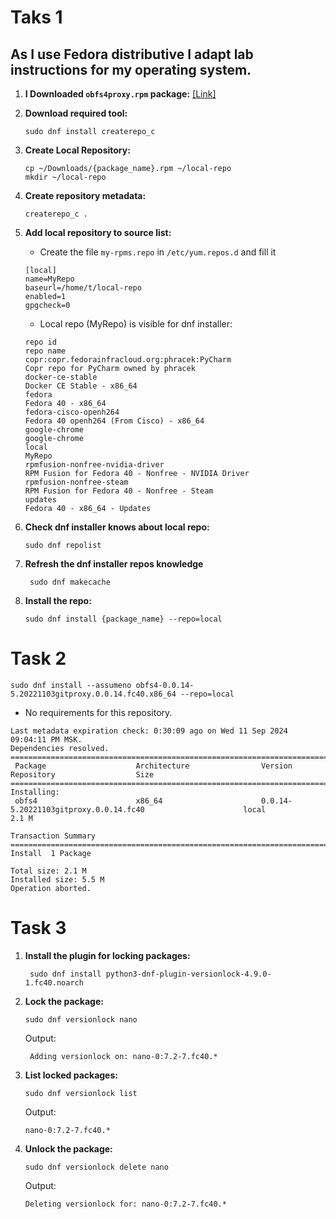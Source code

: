 # Taks 1

## As I use Fedora distributive I adapt lab instructions for my operating system.

1. **I Downloaded `obfs4proxy.rpm` package:** [[Link]](http://rpmfind.net/linux/fedora/linux/releases/40/Everything/x86_64/os/Packages/o/obfs4-0.0.14-5.20221103gitproxy.0.0.14.fc40.x86_64.rpm)
2. **Download required tool:**
    ```shell
   sudo dnf install createrepo_c
   ```
3. **Create Local Repository:**
    ```shell
   cp ~/Downloads/{package_name}.rpm ~/local-repo
   mkdir ~/local-repo
   ```
4. **Create repository metadata:**
    ```shell
   createrepo_c .
   ```

5. **Add local repository to source list:**
    - Create the file `my-rpms.repo` in `/etc/yum.repos.d` and fill it
    ```
   [local]
   name=MyRepo
   baseurl=/home/t/local-repo
   enabled=1
   gpgcheck=0
   ```
    
    - Local repo (MyRepo) is visible for dnf installer:
   ```
   repo id                                                                 repo name
   copr:copr.fedorainfracloud.org:phracek:PyCharm                          Copr repo for PyCharm owned by phracek
   docker-ce-stable                                                        Docker CE Stable - x86_64
   fedora                                                                  Fedora 40 - x86_64
   fedora-cisco-openh264                                                   Fedora 40 openh264 (From Cisco) - x86_64
   google-chrome                                                           google-chrome
   local                                                                   MyRepo
   rpmfusion-nonfree-nvidia-driver                                         RPM Fusion for Fedora 40 - Nonfree - NVIDIA Driver
   rpmfusion-nonfree-steam                                                 RPM Fusion for Fedora 40 - Nonfree - Steam
   updates                                                                 Fedora 40 - x86_64 - Updates
    ```

6. **Check dnf installer knows about local repo:**
   ```shell
   sudo dnf repolist
   ```
7. **Refresh the dnf installer repos knowledge**
   ```shell
    sudo dnf makecache 
    ```   
8. **Install the repo:**
   ```shell
   sudo dnf install {package_name} --repo=local
   ```

# Task 2

```shell
sudo dnf install --assumeno obfs4-0.0.14-5.20221103gitproxy.0.0.14.fc40.x86_64 --repo=local
```
    
- No requirements for this repository.
    
```
Last metadata expiration check: 0:30:09 ago on Wed 11 Sep 2024 09:04:11 PM MSK.
Dependencies resolved.
====================================================================================================================================================
 Package                    Architecture                Version                                                    Repository                  Size
====================================================================================================================================================
Installing:
 obfs4                      x86_64                      0.0.14-5.20221103gitproxy.0.0.14.fc40                      local                      2.1 M
    
Transaction Summary
====================================================================================================================================================
Install  1 Package
    
Total size: 2.1 M
Installed size: 5.5 M
Operation aborted.
```

# Task 3

1. **Install the plugin for locking packages:**
   ```shell
    sudo dnf install python3-dnf-plugin-versionlock-4.9.0-1.fc40.noarch
    ```
   
2. **Lock the package:**
    ```shell
    sudo dnf versionlock nano
    ```
   Output:
   ```
    Adding versionlock on: nano-0:7.2-7.fc40.*
    ```

3. **List locked packages:**
    ```shell
   sudo dnf versionlock list
   ```
   Output:
    ```
   nano-0:7.2-7.fc40.*
   ```
4. **Unlock the package:**
    ```shell
   sudo dnf versionlock delete nano
   ```
    Output:
    ```
   Deleting versionlock for: nano-0:7.2-7.fc40.*
   ```